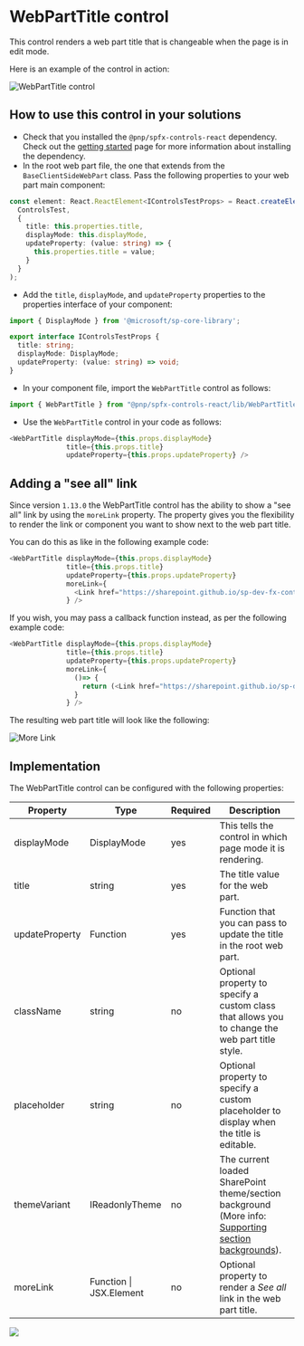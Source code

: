 # WebPartTitle control

This control renders a web part title that is changeable when the page is in edit mode.

Here is an example of the control in action:

![WebPartTitle control](../assets/webparttitle-control.gif)

## How to use this control in your solutions

- Check that you installed the `@pnp/spfx-controls-react` dependency. Check out the [getting started](../../#getting-started) page for more information about installing the dependency.
- In the root web part file, the one that extends from the `BaseClientSideWebPart` class. Pass the following properties to your web part main component:

```TypeScript
const element: React.ReactElement<IControlsTestProps> = React.createElement(
  ControlsTest,
  {
    title: this.properties.title,
    displayMode: this.displayMode,
    updateProperty: (value: string) => {
      this.properties.title = value;
    }
  }
);
```

- Add the `title`, `displayMode`, and `updateProperty` properties to the properties interface of your component:

```TypeScript
import { DisplayMode } from '@microsoft/sp-core-library';

export interface IControlsTestProps {
  title: string;
  displayMode: DisplayMode;
  updateProperty: (value: string) => void;
}
```

- In your component file, import the `WebPartTitle` control as follows:

```TypeScript
import { WebPartTitle } from "@pnp/spfx-controls-react/lib/WebPartTitle";
```

- Use the `WebPartTitle` control in your code as follows:

```TypeScript
<WebPartTitle displayMode={this.props.displayMode}
              title={this.props.title}
              updateProperty={this.props.updateProperty} />
```

## Adding a "see all" link

Since version `1.13.0` the WebPartTitle control has the ability to show a "see all" link by using the `moreLink` property. The property gives you the flexibility to render the link or component you want to show next to the web part title.

You can do this as like in the following example code:

```TypeScript
<WebPartTitle displayMode={this.props.displayMode}
              title={this.props.title}
              updateProperty={this.props.updateProperty}
              moreLink={
                <Link href="https://sharepoint.github.io/sp-dev-fx-controls-react/">See all</Link>
              } />
```

If you wish, you may pass a callback function instead, as per the following example code:

```TypeScript
<WebPartTitle displayMode={this.props.displayMode}
              title={this.props.title}
              updateProperty={this.props.updateProperty}
              moreLink={
                ()=> {
                  return (<Link href="https://sharepoint.github.io/sp-dev-fx-controls-react/">See all</Link>);
                }
              } />
```

The resulting web part title will look like the following:

![More Link](../assets/webparttitle-morelink.png)

## Implementation

The WebPartTitle control can be configured with the following properties:

| Property | Type | Required | Description |
| ---- | ---- | ---- | ---- |
| displayMode | DisplayMode | yes | This tells the control in which page mode it is rendering. |
| title | string | yes | The title value for the web part. |
| updateProperty | Function | yes | Function that you can pass to update the title in the root web part. |
| className | string | no | Optional property to specify a custom class that allows you to change the web part title style. |
| placeholder | string | no | Optional property to specify a custom placeholder to display when the title is editable. |
| themeVariant | IReadonlyTheme | no | The current loaded SharePoint theme/section background (More info: [Supporting section backgrounds](https://docs.microsoft.com/en-us/sharepoint/dev/spfx/web-parts/guidance/supporting-section-backgrounds)). |
| moreLink | Function \| JSX.Element | no | Optional property to render a _See all_ link in the web part title. |

![](https://telemetry.sharepointpnp.com/sp-dev-fx-controls-react/wiki/controls/WebPartTitle)
